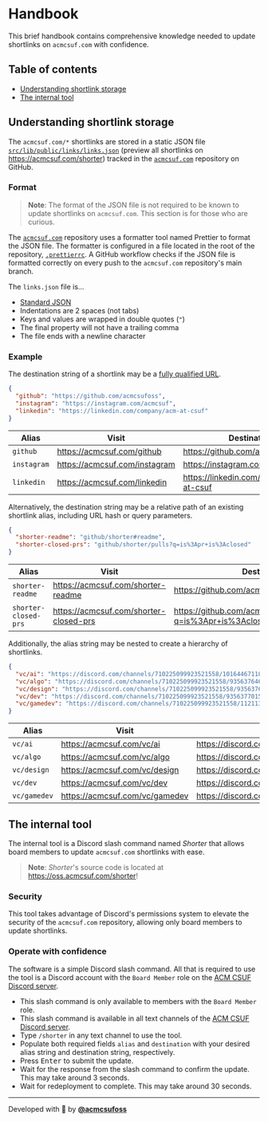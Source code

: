# Handbook

This brief handbook contains comprehensive knowledge needed to update shortlinks
on `acmcsuf.com` with confidence.

## Table of contents

- [Understanding shortlink storage](#understanding-shortlink-storage)
- [The internal tool](#the-internal-tool)

## Understanding shortlink storage

The `acmcsuf.com/*` shortlinks are stored in a static JSON file
[`src/lib/public/links/links.json`](https://acmcsuf.com/code/blob/main/src/lib/public/links/links.json)
(preview all shortlinks on <https://acmcsuf.com/shorter>) tracked in the
[`acmcsuf.com`](https://acmcsuf.com/code) repository on GitHub.

### Format

> **Note**: The format of the JSON file is not required to be known to update
> shortlinks on `acmcsuf.com`. This section is for those who are curious.

The [`acmcsuf.com`](https://acmcsuf.com/code) repository uses a formatter tool
named Prettier to format the JSON file. The formatter is configured in a file
located in the root of the repository,
[`.prettierrc`](https://acmcsuf.com/code/blob/main/.prettierrc). A GitHub
workflow checks if the JSON file is formatted correctly on every push to the
`acmcsuf.com` repository's main branch.

The `links.json` file is…

- [Standard JSON](https://datatracker.ietf.org/doc/html/rfc8259)
- Indentations are 2 spaces (not tabs)
- Keys and values are wrapped in double quotes (`"`)
- The final property will not have a trailing comma
- The file ends with a newline character

### Example

The destination string of a shortlink may be a
[fully qualified URL](https://datatracker.ietf.org/doc/html/rfc3986).

```json
{
  "github": "https://github.com/acmcsufoss",
  "instagram": "https://instagram.com/acmcsuf",
  "linkedin": "https://linkedin.com/company/acm-at-csuf"
}
```

| Alias       | Visit                           | Destination                                |
| ----------- | ------------------------------- | ------------------------------------------ |
| `github`    | <https://acmcsuf.com/github>    | <https://github.com/acmcsufoss>            |
| `instagram` | <https://acmcsuf.com/instagram> | <https://instagram.com/acmcsuf>            |
| `linkedin`  | <https://acmcsuf.com/linkedin>  | <https://linkedin.com/company/acm-at-csuf> |

Alternatively, the destination string may be a relative path of an existing
shortlink alias, including URL hash or query parameters.

```json
{
  "shorter-readme": "github/shorter#readme",
  "shorter-closed-prs": "github/shorter/pulls?q=is%3Apr+is%3Aclosed"
}
```

| Alias                | Visit                                    | Destination                                                          | Explanation                                                               |
| -------------------- | ---------------------------------------- | -------------------------------------------------------------------- | ------------------------------------------------------------------------- |
| `shorter-readme`     | <https://acmcsuf.com/shorter-readme>     | <https://github.com/acmcsufoss/shorter#readme>                       | `https://github.com/acmcsufoss` + `/shorter#readme`                       |
| `shorter-closed-prs` | <https://acmcsuf.com/shorter-closed-prs> | <https://github.com/acmcsuf.com/shorter/pulls?q=is%3Apr+is%3Aclosed> | `https://github.com/acmcsuf.com` + `/shorter/pulls?q=is%3Apr+is%3Aclosed` |

Additionally, the alias string may be nested to create a hierarchy of
shortlinks.

```json
{
  "vc/ai": "https://discord.com/channels/710225099923521558/1016446711880745032",
  "vc/algo": "https://discord.com/channels/710225099923521558/935637646762450966",
  "vc/design": "https://discord.com/channels/710225099923521558/935637681373839401",
  "vc/dev": "https://discord.com/channels/710225099923521558/935637701594611742",
  "vc/gamedev": "https://discord.com/channels/710225099923521558/1121137782987952280"
}
```

| Alias        | Visit                            | Destination                                                           |
| ------------ | -------------------------------- | --------------------------------------------------------------------- |
| `vc/ai`      | <https://acmcsuf.com/vc/ai>      | <https://discord.com/channels/710225099923521558/1016446711880745032> |
| `vc/algo`    | <https://acmcsuf.com/vc/algo>    | <https://discord.com/channels/710225099923521558/935637646762450966>  |
| `vc/design`  | <https://acmcsuf.com/vc/design>  | <https://discord.com/channels/710225099923521558/935637681373839401>  |
| `vc/dev`     | <https://acmcsuf.com/vc/dev>     | <https://discord.com/channels/710225099923521558/935637701594611742>  |
| `vc/gamedev` | <https://acmcsuf.com/vc/gamedev> | <https://discord.com/channels/710225099923521558/1121137782987952280> |

## The internal tool

The internal tool is a Discord slash command named _Shorter_ that allows board
members to update `acmcsuf.com` shortlinks with ease.

> **Note**: _Shorter_'s source code is located at
> <https://oss.acmcsuf.com/shorter>!

### Security

This tool takes advantage of Discord's permissions system to elevate the
security of the `acmcsuf.com` repository, allowing only board members to update
shortlinks.

### Operate with confidence

The software is a simple Discord slash command. All that is required to use the
tool is a Discord account with the `Board Member` role on the
[ACM CSUF Discord server](https://acmcsuf.com/discord).

- This slash command is only available to members with the `Board Member` role.
- This slash command is available in all text channels of the
  [ACM CSUF Discord server](https://acmcsuf.com/discord).
- Type `/shorter` in any text channel to use the tool.
- Populate both required fields `alias` and `destination` with your desired
  alias string and destination string, respectively.
- Press <kbd>Enter</kbd> to submit the update.
- Wait for the response from the slash command to confirm the update. This may
  take around 3 seconds.
- Wait for redeployment to complete. This may take around 30 seconds.

---

Developed with 💖 by [**@acmcsufoss**](https://oss.acmcsuf.com/)
